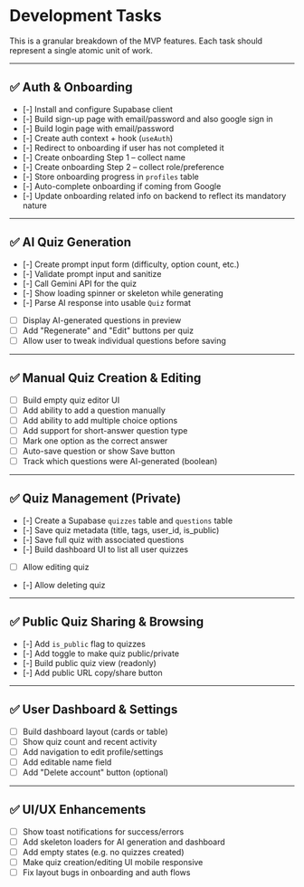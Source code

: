 # Development Tasks

This is a granular breakdown of the MVP features. Each task should represent a single atomic unit of work.

---

## ✅ Auth & Onboarding

- [-] Install and configure Supabase client
- [-] Build sign-up page with email/password and also google sign in
- [-] Build login page with email/password
- [-] Create auth context + hook (`useAuth`)
- [-] Redirect to onboarding if user has not completed it
- [-] Create onboarding Step 1 – collect name
- [-] Create onboarding Step 2 – collect role/preference
- [-] Store onboarding progress in `profiles` table
- [-] Auto-complete onboarding if coming from Google
- [-] Update onboarding related info on backend to reflect its mandatory nature

---

## ✅ AI Quiz Generation

- [-] Create prompt input form (difficulty, option count, etc.)
- [-] Validate prompt input and sanitize
- [-] Call Gemini API for the quiz
- [-] Show loading spinner or skeleton while generating
- [-] Parse AI response into usable `Quiz` format
- [ ] Display AI-generated questions in preview
- [ ] Add "Regenerate" and "Edit" buttons per quiz
- [ ] Allow user to tweak individual questions before saving

---

## ✅ Manual Quiz Creation & Editing

- [ ] Build empty quiz editor UI
- [ ] Add ability to add a question manually
- [ ] Add ability to add multiple choice options
- [ ] Add support for short-answer question type
- [ ] Mark one option as the correct answer
- [ ] Auto-save question or show Save button
- [ ] Track which questions were AI-generated (boolean)

---

## ✅ Quiz Management (Private)

- [-] Create a Supabase `quizzes` table and `questions` table
- [-] Save quiz metadata (title, tags, user_id, is_public)
- [-] Save full quiz with associated questions
- [-] Build dashboard UI to list all user quizzes
- [ ] Allow editing quiz
- [-] Allow deleting quiz

---

## ✅ Public Quiz Sharing & Browsing

- [-] Add `is_public` flag to quizzes
- [-] Add toggle to make quiz public/private
- [-] Build public quiz view (readonly)
- [-] Add public URL copy/share button

---

## ✅ User Dashboard & Settings

- [ ] Build dashboard layout (cards or table)
- [ ] Show quiz count and recent activity
- [ ] Add navigation to edit profile/settings
- [ ] Add editable name field
- [ ] Add "Delete account" button (optional)

---

## ✅ UI/UX Enhancements

- [ ] Show toast notifications for success/errors
- [ ] Add skeleton loaders for AI generation and dashboard
- [ ] Add empty states (e.g. no quizzes created)
- [ ] Make quiz creation/editing UI mobile responsive
- [ ] Fix layout bugs in onboarding and auth flows
